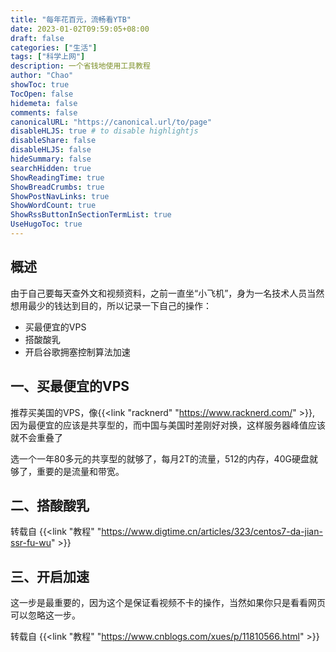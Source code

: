 ```yaml
---
title: "每年花百元，流畅看YTB"
date: 2023-01-02T09:59:05+08:00
draft: false
categories: ["生活"]
tags: ["科学上网"]
description: 一个省钱地使用工具教程
author: "Chao"
showToc: true
TocOpen: false
hidemeta: false
comments: false
canonicalURL: "https://canonical.url/to/page"
disableHLJS: true # to disable highlightjs
disableShare: false
disableHLJS: false
hideSummary: false
searchHidden: true
ShowReadingTime: true
ShowBreadCrumbs: true
ShowPostNavLinks: true
ShowWordCount: true
ShowRssButtonInSectionTermList: true
UseHugoToc: true
---
```

## 概述

由于自己要每天查外文和视频资料，之前一直坐“小飞机”，身为一名技术人员当然想用最少的钱达到目的，所以记录一下自己的操作：

- 买最便宜的VPS
- 搭酸酸乳
- 开启谷歌拥塞控制算法加速

## 一、买最便宜的VPS

推荐买美国的VPS，像{{<link "racknerd" "https://www.racknerd.com/" >}},  因为最便宜的应该是共享型的，而中国与美国时差刚好对换，这样服务器峰值应该就不会重叠了

选一个一年80多元的共享型的就够了，每月2T的流量，512的内存，40G硬盘就够了，重要的是流量和带宽。

## 二、搭酸酸乳

转载自 {{<link "教程" "https://www.digtime.cn/articles/323/centos7-da-jian-ssr-fu-wu" >}}

## 三、开启加速

这一步是最重要的，因为这个是保证看视频不卡的操作，当然如果你只是看看网页可以忽略这一步。

转载自 {{<link "教程" "https://www.cnblogs.com/xues/p/11810566.html" >}}
